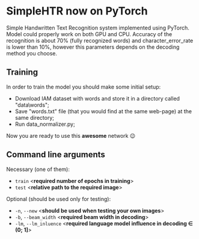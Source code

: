 # SimpleHTR now on PyTorch
Simple Handwritten Text Recognition system implemented using PyTorch. Model could properly work on both GPU and CPU. Accuracy of the recognition is about 70% (fully recognized words) and character_error_rate is lower than 10%, however this parameters depends on the decoding method you choose.

## Training
In order to train the model you should make some initial setup:
* Download IAM dataset with words and store it in a directory called "data\words";
* Save "words.txt" file (that you would find at the same web-page) at the same directory;
* Run data_normalizer.py;

Now you are ready to use this __awesome__ network :wink:

## Command line arguments
Necessary (one of them):
* `train` <**required number of epochs in training**>
* `test` <**relative path to the required image**>

Optional (should be used only for testing):
* `-n`, `--new` <**should be used when testing your own images**>
* `-b`, `--beam_width` <**required beam width in decoding**>
* `-lm`, `--lm_inluence` <**required language model influence in decoding $\in$ (0; 1]**>